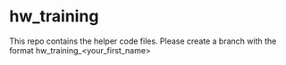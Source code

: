 # hw_training
This repo contains the helper code files. Please create a branch with the format hw_training_<your_first_name>
